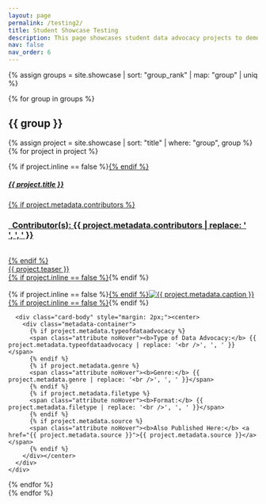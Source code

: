 ```yaml
---
layout: page
permalink: /testing2/
title: Student Showcase Testing
description: This page showcases student data advocacy projects to demonstrate the types and potentials of projects afforded by the resources in the Data Advocacy for All Toolkit.
nav: false
nav_order: 6
---
```


<style>
  hr.rounded {
    border-top: 5px solid #bbb;
    border-radius: 5px;
  }

  .attribute {
    display: inline-block;
    border-radius: 0;
    background-color: #002868;
    color: white;
    font-size: 0.75em;
    padding: 10px;
    margin: 5px;
    text-align: center;
  }

  .attribute b {
    font-weight: bold;
  }

  .noHover {
    pointer-events: none;
  }

  .card-body p {
    margin: 0;
  }
  
  .card-body .metadata-container {
    display: flex;
    flex-wrap: wrap;
    gap: 5px;
    text-align: center;
  }
</style>

{% assign groups = site.showcase | sort: "group_rank" | map: "group" | uniq %}

{% for group in groups %}

## {{ group }}

  {% assign project = site.showcase | sort: "title" | where: "group", group %}
  {% for project in project %}

<p>
  <div class="card {% if project.inline == false %}hoverable{% endif %}">
    <div class="row no-gutters">
      <div class="team col-sm-8 col-md-7">
        <div class="card-body">
          {% if project.inline == false %}<a href="{{ project.url | relative_url }}">{% endif %}
          <h5 class="card-title">{{ project.title }}</h5>
          {% if project.metadata.contributors %}
          <br><h3 class="card-text"><i class="fa-solid fa-people-group"></i><b>&nbsp; Contributor(s):</b> {{ project.metadata.contributors | replace: '<br />', ', ' }}</h3><br>
          {% endif %}
          <p class="card-text">
            {{ project.teaser }}
          </p>
          {% if project.inline == false %}</a>{% endif %}
        </div>
      </div>
      <div class="col-sm-4 col-md-5">
        <br>{% if project.inline == false %}<a href="{{ project.url | relative_url }}">{% endif %}<img src="{{ '/assets/img/' | append: project.metadata.image | relative_url }}" class="card-img img-fluid max-width: 80%" alt="{{ project.metadata.caption }}" />{% if project.inline == false %}</a>{% endif %}
      </div>

      <div class="card-body" style="margin: 2px;"><center>
        <div class="metadata-container">
          {% if project.metadata.typeofdataadvocacy %}
          <span class="attribute noHover"><b>Type of Data Advocacy:</b> {{ project.metadata.typeofdataadvocacy | replace: '<br />', ', ' }}</span>
          {% endif %}
          {% if project.metadata.genre %}
          <span class="attribute noHover"><b>Genre:</b> {{ project.metadata.genre | replace: '<br />', ', ' }}</span>
          {% endif %}
          {% if project.metadata.filetype %}
          <span class="attribute noHover"><b>Format:</b> {{ project.metadata.filetype | replace: '<br />', ', ' }}</span>
          {% endif %}
          {% if project.metadata.source %}
          <span class="attribute noHover"><b>Also Published Here:</b> <a href="{{ project.metadata.source }}">{{ project.metadata.source }}</a></span>
          {% endif %}
        </div></center>
      </div>
    </div>
  </div>
</p>

  {% endfor %}
  <br>
{% endfor %}
